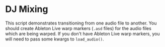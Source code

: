 # DJ Mixing

This script demonstrates transitioning from one audio file to another. You should create Ableton Live warp markers (`.asd` files) for the audio files which are being warped. If you don't have Ableton Live warp markers, you will need to pass some kwargs to `load_audio()`.